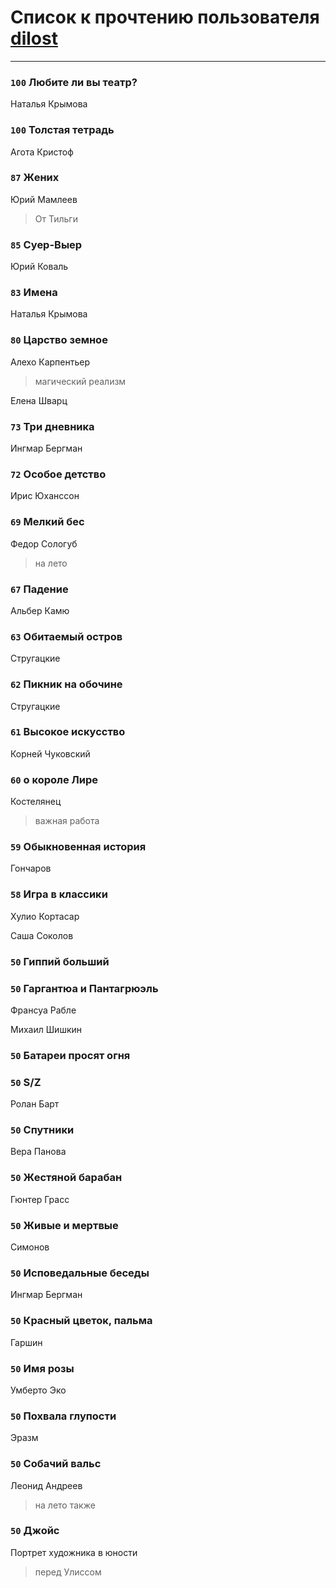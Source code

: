 # Список к прочтению пользователя [dilost](https://www.facebook.com/app_scoped_user_id/10206471247373307/)
---

### `100` Любите ли вы театр?
Наталья Крымова

### `100` Толстая тетрадь
Агота Кристоф

### `87` Жених
Юрий Мамлеев
> От Тильги

### `85` Суер-Выер
Юрий Коваль

### `83` Имена
Наталья Крымова

### `80` Царство земное
Алехо Карпентьер
> магический реализм

Елена Шварц

### `73` Три дневника
Ингмар Бергман

### `72` Особое детство
Ирис Юханссон

### `69` Мелкий бес
Федор Сологуб
> на лето

### `67` Падение
Альбер Камю

### `63` Обитаемый остров
Стругацкие

### `62` Пикник на обочине
Стругацкие

### `61` Высокое искусство
Корней Чуковский

### `60` о короле Лире
Костелянец
> важная работа

### `59` Обыкновенная история
Гончаров

### `58` Игра в классики
Хулио Кортасар

Саша Соколов

### `50` Гиппий больший

### `50` Гаргантюа и Пантагрюэль
Франсуа Рабле

Михаил Шишкин

### `50` Батареи просят огня

### `50` S/Z
Ролан Барт

### `50` Спутники
Вера Панова

### `50` Жестяной барабан
Гюнтер Грасс

### `50` Живые и мертвые
Симонов


### `50` Исповедальные беседы
Ингмар Бергман

### `50` Красный цветок, пальма
Гаршин

### `50` Имя розы
Умберто Эко

### `50` Похвала глупости
Эразм

### `50` Собачий вальс
Леонид Андреев
> на лето также

### `50` Джойс
Портрет художника в юности
> перед Улиссом

